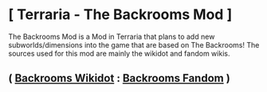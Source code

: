 # **[** Terraria - The Backrooms Mod **]**
The Backrooms Mod is a Mod in Terraria that plans to add new subworlds/dimensions into the game that are based on The Backrooms!
The sources used for this mod are mainly the wikidot and fandom wikis.
## **(** [Backrooms Wikidot](http://backrooms-wiki.wikidot.com) **:** [Backrooms Fandom](https://backrooms.fandom.com/wiki/Backrooms_Wiki) **)**
